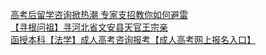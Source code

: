   
[高考后留学咨询掀热潮 专家支招教你如何避雷](http://www.dianyue.me/archives/787/oont3u5b09evi9hp/)  
[【寻根问祖】寻河北省文安县天官王宗亲](http://www.dianyue.me/archives/369/jx98oqsi5zjl5m2c/)  
[函授本科【法学】成人高考咨询报考【成人高考网上报名入口】](http://www.dianyue.me/archives/184/qbh8pz3soiglgvwd/)
